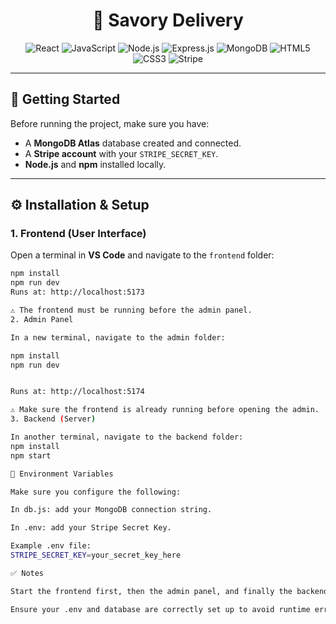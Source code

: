 <h1 align="center">🍴 Savory Delivery</h1>

<p align="center">
  <img alt="React" src="https://img.shields.io/badge/React-20232A?style=for-the-badge&logo=react&logoColor=61DAFB"/>
  <img alt="JavaScript" src="https://img.shields.io/badge/JavaScript-323330?style=for-the-badge&logo=javascript&logoColor=F7DF1E"/>
  <img alt="Node.js" src="https://img.shields.io/badge/Node.js-43853D?style=for-the-badge&logo=node.js&logoColor=white"/>
  <img alt="Express.js" src="https://img.shields.io/badge/Express.js-404D59?style=for-the-badge"/>
  <img alt="MongoDB" src="https://img.shields.io/badge/MongoDB-4EA94B?style=for-the-badge&logo=mongodb&logoColor=white"/>
  <img alt="HTML5" src="https://img.shields.io/badge/HTML5-E34F26?style=for-the-badge&logo=html5&logoColor=white"/>
  <img alt="CSS3" src="https://img.shields.io/badge/CSS3-1572B6?style=for-the-badge&logo=css3&logoColor=white"/>
  <img alt="Stripe" src="https://img.shields.io/badge/Stripe-626CD9?style=for-the-badge&logo=stripe&logoColor=white"/>
</p>

---

## 🚀 Getting Started

Before running the project, make sure you have:

- A **MongoDB Atlas** database created and connected.  
- A **Stripe account** with your `STRIPE_SECRET_KEY`.  
- **Node.js** and **npm** installed locally.  

---

## ⚙️ Installation & Setup

### 1. Frontend (User Interface)

Open a terminal in **VS Code** and navigate to the `frontend` folder:

```bash
npm install
npm run dev
Runs at: http://localhost:5173

⚠️ The frontend must be running before the admin panel.
2. Admin Panel

In a new terminal, navigate to the admin folder:

npm install
npm run dev


Runs at: http://localhost:5174

⚠️ Make sure the frontend is already running before opening the admin.
3. Backend (Server)

In another terminal, navigate to the backend folder:
npm install
npm start

🔑 Environment Variables

Make sure you configure the following:

In db.js: add your MongoDB connection string.

In .env: add your Stripe Secret Key.

Example .env file:
STRIPE_SECRET_KEY=your_secret_key_here

✅ Notes

Start the frontend first, then the admin panel, and finally the backend.

Ensure your .env and database are correctly set up to avoid runtime errors.
